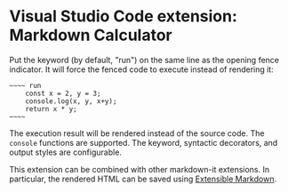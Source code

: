# Visual Studio Code extension: Markdown Calculator

Put the keyword (by default, "run") on the same line as the opening fence indicator.
It will force the fenced code to execute instead of rendering it:

````
~~~~ run
    const x = 2, y = 3;
    console.log(x, y, x+y);
    return x * y;
~~~~
````

The execution result will be rendered instead of the source code. The `console` functions are supported. The keyword, syntactic decorators, and output styles are configurable.

This extension can be combined with other markdown-it extensions. In particular, the rendered HTML can be saved using [Extensible Markdown](https://github.com/SAKryukov/vscode-extensible-markdown).

